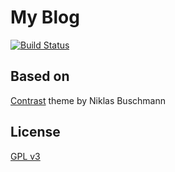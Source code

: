 # My Blog
[![Build Status](https://travis-ci.org/williamhaw/williamhaw.github.io.svg?branch=master)](https://travis-ci.org/williamhaw/williamhaw.github.io)

## Based on
[Contrast](https://github.com/niklasbuschmann/contrast) theme by Niklas Buschmann

## License
[GPL v3](https://choosealicense.com/licenses/gpl-3.0/)